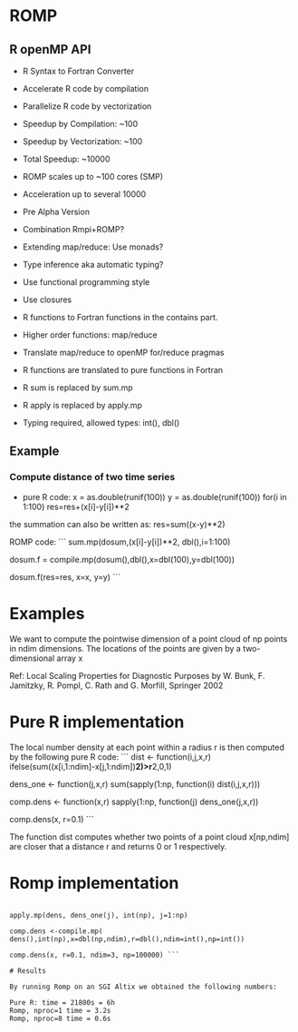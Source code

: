 # ROMP

## R openMP API
* R Syntax to Fortran Converter
* Accelerate R code by compilation
* Parallelize R code by vectorization
* Speedup by Compilation: ~100
* Speedup by Vectorization: ~100
* Total Speedup: ~10000

* ROMP scales up to ~100 cores (SMP)
* Acceleration up to several 10000
* Pre Alpha Version
* Combination Rmpi+ROMP?
* Extending map/reduce: Use monads?
* Type inference aka automatic typing?

* Use functional programming style
* Use closures
* R functions to Fortran functions in the contains part.
* Higher order functions: map/reduce
* Translate map/reduce to openMP for/reduce pragmas

* R functions are translated to pure functions in Fortran
* R sum is replaced by sum.mp
* R apply is replaced by apply.mp
* Typing required, allowed types: int(), dbl()
## Example

### Compute distance of two time series
* pure R code: x = as.double(runif(100)) y = as.double(runif(100)) for(i in 1:100) res=res+(x[i]-y[i])**2

the summation can also be written as: res=sum((x-y)**2)

ROMP code: ``` sum.mp(dosum,(x[i]-y[i])**2, dbl(),i=1:100)

dosum.f = compile.mp(dosum(),dbl(),x=dbl(100),y=dbl(100))

dosum.f(res=res, x=x, y=y) ```


# Examples

We want to compute the pointwise dimension of a point cloud of np points in ndim dimensions. The locations of the points are given by a two-dimensional array x

Ref: Local Scaling Properties for Diagnostic Purposes by W. Bunk, F. Jamitzky, R. Pompl, C. Rath and G. Morfill, Springer 2002

# Pure R implementation

The local number density at each point within a radius r is then computed by the following pure R code: ``` dist <- function(i,j,x,r) ifelse(sum((x[i,1:ndim]-x[j,1:ndim])**2)>r**2,0,1)

dens_one <- function(j,x,r) sum(sapply(1:np, function(i) dist(i,j,x,r)))

comp.dens <- function(x,r) sapply(1:np, function(j) dens_one(j,x,r))

comp.dens(x, r=0.1) ```

The function dist computes whether two points of a point cloud x[np,ndim] are closer that a distance r and returns 0 or 1 respectively.

# Romp implementation

``` sum.mp(dens_one,ifelse(sum((x[i,1:ndim]-x[j,1:ndim])**2)>r**2,0,1), int(), i=1:np, j=int())

apply.mp(dens, dens_one(j), int(np), j=1:np)

comp.dens <-compile.mp( dens(),int(np),x=dbl(np,ndim),r=dbl(),ndim=int(),np=int())

comp.dens(x, r=0.1, ndim=3, np=100000) ```

# Results

By running Romp on an SGI Altix we obtained the following numbers:

Pure R: time = 21800s = 6h
Romp, nproc=1 time = 3.2s
Romp, nproc=8 time = 0.6s

